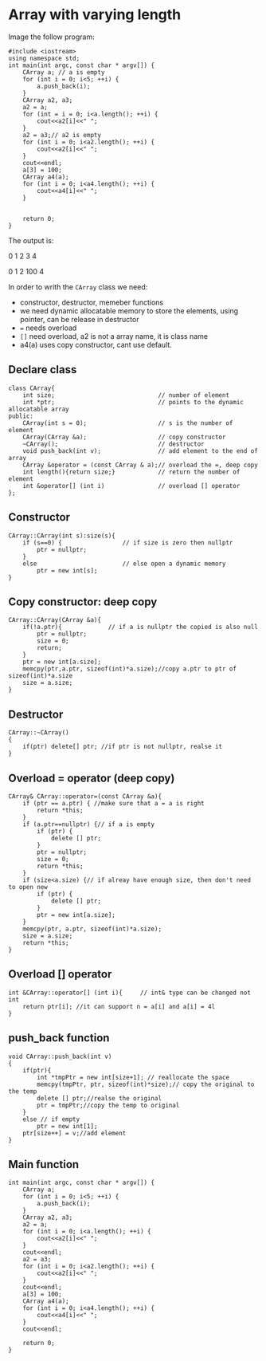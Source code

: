 # Array with varying length
Image the follow program:
```
#include <iostream>
using namespace std;
int main(int argc, const char * argv[]) {
    CArray a; // a is empty
    for (int i = 0; i<5; ++i) {
        a.push_back(i);
    }
    CArray a2, a3;
    a2 = a;
    for (int = i = 0; i<a.length(); ++i) {
        cout<<a2[i]<<" ";
    }
    a2 = a3;// a2 is empty
    for (int i = 0; i<a2.length(); ++i) {
        cout<<a2[i]<<" ";
    }
    cout<<endl;
    a[3] = 100;
    CArray a4(a);
    for (int i = 0; i<a4.length(); ++i) {
        cout<<a4[i]<<" ";
    }
    
    
    return 0;
}
```
The output is:

0 1 2 3 4

0 1 2 100 4

In order to writh the `CArray` class we need:
- constructor, destructor, memeber functions
- we need dynamic allocatable memory to store the elements, using pointer, can be release in destructor
- `=` needs overload
- `[]` need overload, a2 is not a array name, it is class name
- a4(a) uses copy constructor, cant use default.
## Declare class
```
class CArray{
    int size;                             // number of element
    int *ptr;                             // points to the dynamic allocatable array
public:
    CArray(int s = 0);                    // s is the number of element
    CArray(CArray &a);                    // copy constructor
    ~CArray();                            // destructor
    void push_back(int v);                // add element to the end of array
    CArray &operator = (const CArray & a);// overload the =, deep copy
    int length(){return size;}            // return the number of element
    int &operator[] (int i)               // overload [] operator
};

```
## Constructor
```
CArray::CArray(int s):size(s){
    if (s==0) {                 // if size is zero then nullptr
        ptr = nullptr;
    }
    else                        // else open a dynamic memory
        ptr = new int[s];
}
```
## Copy constructor: deep copy
```
CArray::CArray(CArray &a){
    if(!a.ptr){             // if a is nullptr the copied is also null
        ptr = nullptr;
        size = 0;
        return;
    }
    ptr = new int[a.size];
    memcpy(ptr,a.ptr, sizeof(int)*a.size);//copy a.ptr to ptr of sizeof(int)*a.size
    size = a.size;
}
```
## Destructor
```
CArray::~CArray()
{
    if(ptr) delete[] ptr; //if ptr is not nullptr, realse it
}
```
## Overload = operator (deep copy)
```
CArray& CArray::operator=(const CArray &a){
    if (ptr == a.ptr) { //make sure that a = a is right
        return *this;
    }
    if (a.ptr==nullptr) {// if a is empty
        if (ptr) {
            delete [] ptr;
        }
        ptr = nullptr;
        size = 0;
        return *this;
    }
    if (size<a.size) {// if alreay have enough size, then don't need to open new
        if (ptr) {
            delete [] ptr;
        }
        ptr = new int[a.size];
    }
    memcpy(ptr, a.ptr, sizeof(int)*a.size);
    size = a.size;
    return *this;
}
```
## Overload [] operator
```
int &CArray::operator[] (int i){     // int& type can be changed not int
    return ptr[i]; //it can support n = a[i] and a[i] = 4l
}
```
## push_back function
```
void CArray::push_back(int v)
{
    if(ptr){
        int *tmpPtr = new int[size+1]; // reallocate the space
        memcpy(tmpPtr, ptr, sizeof(int)*size);// copy the original to the temp
        delete [] ptr;//realse the original
        ptr = tmpPtr;//copy the temp to original
    }
    else // if empty
        ptr = new int[1];
    ptr[size++] = v;//add element
}
```
## Main function
```
int main(int argc, const char * argv[]) {
    CArray a;
    for (int i = 0; i<5; ++i) {
        a.push_back(i);
    }
    CArray a2, a3;
    a2 = a;
    for (int i = 0; i<a.length(); ++i) {
        cout<<a2[i]<<" ";
    }
    cout<<endl;
    a2 = a3;
    for (int i = 0; i<a2.length(); ++i) {
        cout<<a2[i]<<" ";
    }
    cout<<endl;
    a[3] = 100;
    CArray a4(a);
    for (int i = 0; i<a4.length(); ++i) {
        cout<<a4[i]<<" ";
    }
    cout<<endl;
    
    return 0;
}
```

